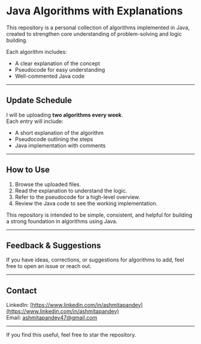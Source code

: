 # Java Algorithms with Explanations

This repository is a personal collection of algorithms implemented in Java, created to strengthen core understanding of problem-solving and logic building.

Each algorithm includes:
- A clear explanation of the concept
- Pseudocode for easy understanding
- Well-commented Java code

---

## Update Schedule

I will be uploading **two algorithms every week**.  
Each entry will include:
- A short explanation of the algorithm
- Pseudocode outlining the steps
- Java implementation with comments

---

## How to Use

1. Browse the uploaded files.
2. Read the explanation to understand the logic.
3. Refer to the pseudocode for a high-level overview.
4. Review the Java code to see the working implementation.

This repository is intended to be simple, consistent, and helpful for building a strong foundation in algorithms using Java.

---

## Feedback & Suggestions

If you have ideas, corrections, or suggestions for algorithms to add, feel free to open an issue or reach out.

---

## Contact

LinkedIn: [https://www.linkedin.com/in/ashmitapandey](https://www.linkedin.com/in/ashmitapandey)  
Email: [ashmitapandey47@gmail.com](ashmitapandey47@gmail.com)

---

If you find this useful, feel free to star the repository.
